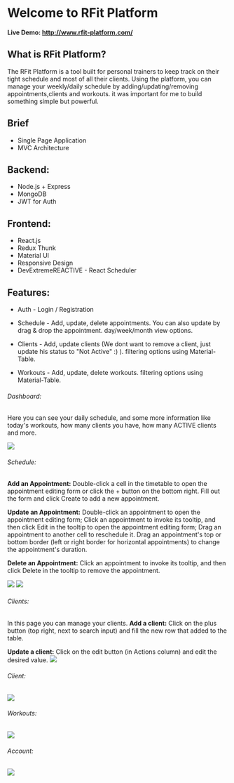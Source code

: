 # Welcome to RFit Platform
**Live Demo: http://www.rfit-platform.com/**

## What is RFit Platform?
The RFit Platform is a tool built for personal trainers to keep track on their tight schedule and most of all their clients.
Using the platform, you can manage your weekly/daily schedule by adding/updating/removing appointments,clients and workouts.
it was important for me to build something simple but powerful.


## Brief
* Single Page Application
* MVC Architecture

## Backend:
* Node.js + Express
* MongoDB
* JWT for Auth

## Frontend:
* React.js
* Redux Thunk
* Material UI
* Responsive Design
* DevExtremeREACTIVE - React Scheduler

## Features:
* Auth - Login / Registration
* Schedule - Add, update, delete appointments. You can also update by drag & drop the appointment.
day/week/month view options.

* Clients - Add, update clients (We dont want to remove a client, just update his status to "Not Active" :) ).
filtering options using Material-Table.

* Workouts - Add, update, delete workouts.
filtering options using Material-Table.

###### Dashboard:
Here you can see your daily schedule, and some more information like today's workouts, how many clients you have, how many ACTIVE clients and more.

![](https://i.ibb.co/7QZ7vzZ/2.jpg)

###### Schedule:
**Add an Appointment:**
Double-click a cell in the timetable to open the appointment editing form or click the + button on the bottom right.
Fill out the form and click Create to add a new appointment.

**Update an Appointment:**
Double-click an appointment to open the appointment editing form;
Click an appointment to invoke its tooltip, and then click Edit in the tooltip to open the appointment editing form;
Drag an appointment to another cell to reschedule it. 
Drag an appointment's top or bottom border (left or right border for horizontal appointments) to change the appointment's duration.

**Delete an Appointment:**
Click an appointment to invoke its tooltip, and then click Delete in the tooltip to remove the appointment.

![](https://i.ibb.co/RTkMHTY/1.jpg)
![](https://i.ibb.co/jzqM5TM/9.jpg)

###### Clients:
In this page you can manage your clients.
**Add a client:**
Click on the plus button (top right, next to search input) and fill the new row that added to the table.

**Update a client:**
Click on the edit button (in Actions column) and edit the desired value.
![](https://i.ibb.co/v4n9vk3/3.jpg)

###### Client:
![](https://i.ibb.co/cvRmzM6/6.jpg)

###### Workouts:
![](https://i.ibb.co/k8GwxGK/7.jpg)

###### Account:
![](https://i.ibb.co/bWnwHnt/8.jpg)


